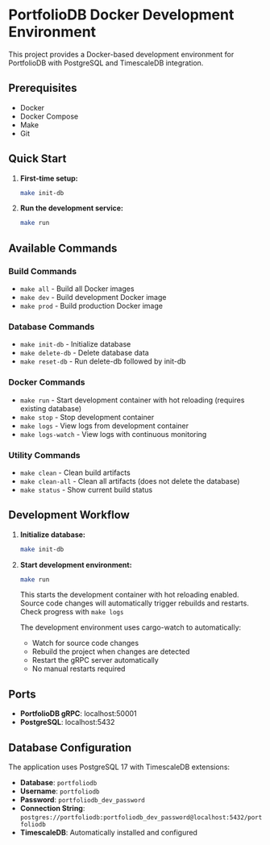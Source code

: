 # PortfolioDB Docker Development Environment

This project provides a Docker-based development environment for PortfolioDB with PostgreSQL and TimescaleDB integration.

## Prerequisites

- Docker
- Docker Compose
- Make
- Git

## Quick Start

1. **First-time setup:**
   ```bash
   make init-db
   ```

2. **Run the development service:**
   ```bash
   make run
   ```

## Available Commands

### Build Commands
- `make all` - Build all Docker images
- `make dev` - Build development Docker image
- `make prod` - Build production Docker image

### Database Commands
- `make init-db` - Initialize database
- `make delete-db` - Delete database data
- `make reset-db` - Run delete-db followed by init-db

### Docker Commands
- `make run` - Start development container with hot reloading (requires existing database)
- `make stop` - Stop development container
- `make logs` - View logs from development container
- `make logs-watch` - View logs with continuous monitoring

### Utility Commands
- `make clean` - Clean build artifacts
- `make clean-all` - Clean all artifacts (does not delete the database)
- `make status` - Show current build status

## Development Workflow

1. **Initialize database:**
   ```bash
   make init-db
   ```

2. **Start development environment:**
   ```bash
   make run
   ```
   This starts the development container with hot reloading enabled. Source code changes will automatically trigger rebuilds and restarts.  Check progress with `make logs`


   The development environment uses cargo-watch to automatically:
   - Watch for source code changes
   - Rebuild the project when changes are detected
   - Restart the gRPC server automatically
   - No manual restarts required

## Ports

- **PortfolioDB gRPC**: localhost:50001
- **PostgreSQL**: localhost:5432

## Database Configuration

The application uses PostgreSQL 17 with TimescaleDB extensions:

- **Database**: `portfoliodb`
- **Username**: `portfoliodb`
- **Password**: `portfoliodb_dev_password`
- **Connection String**: `postgres://portfoliodb:portfoliodb_dev_password@localhost:5432/portfoliodb`
- **TimescaleDB**: Automatically installed and configured
